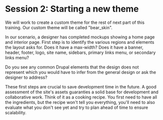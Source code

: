 # Session 2: Starting a new theme

We will work to create a custom theme for the rest of next part of this training. Our custom theme will be called "bear_skin". 

In our scenario, a designer has completed mockups showing a home page and interior page. First step is to identify the various regions and elements the layout asks for. Does it have a max-width? Does it have a banner, header, footer, logo, site name, sidebars, primary links menu, or secondary links menu?

Do you see any common Drupal elements that the design does not represent which you would have to infer from the general design or ask the designer to address?

These first steps are crucial to save development time in the future. A good assessment of the site's assets guaranties a  solid base for development and collaborative work. Think of it as a cooking recipe. You first need to have all the ingredients, but the recipe won't tell you everything, you'll need to also evaluate what you don't see yet and try to plan ahead of time to ensure scalability.